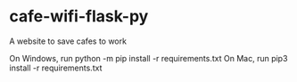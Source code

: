 # cafe-wifi-flask-py
A website to save cafes to work

On Windows, run python -m pip install -r requirements.txt
On Mac, run pip3 install -r requirements.txt

